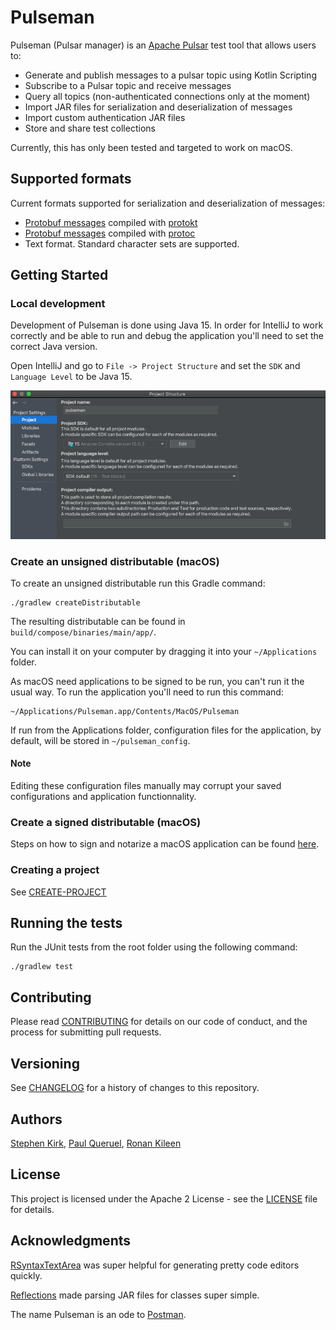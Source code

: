 # Pulseman

Pulseman (Pulsar manager) is an [Apache Pulsar](https://pulsar.apache.org/) test tool that allows users to:

- Generate and publish messages to a pulsar topic using Kotlin Scripting
- Subscribe to a Pulsar topic and receive messages
- Query all topics (non-authenticated connections only at the moment)
- Import JAR files for serialization and deserialization of messages
- Import custom authentication JAR files
- Store and share test collections

Currently, this has only been tested and targeted to work on macOS.

## Supported formats

Current formats supported for serialization and deserialization of messages:

- [Protobuf messages](https://github.com/open-toast/protokt/blob/main/protokt-runtime/src/main/kotlin/com/toasttab/protokt/rt/KtMessage.kt) compiled with [protokt](https://github.com/open-toast/protokt)
- [Protobuf messages](https://www.javadoc.io/static/com.google.protobuf/protobuf-java/3.5.1/com/google/protobuf/GeneratedMessageV3.html) compiled with [protoc](https://developers.google.com/protocol-buffers)
- Text format. Standard character sets are supported.

## Getting Started

### Local development

Development of Pulseman is done using Java 15. In order for IntelliJ to work correctly and be able to run and debug the application you'll need to set the correct Java version.

Open IntelliJ and go to `File -> Project Structure` and set the `SDK` and `Language Level` to be Java 15.

![Sample project structure settings](./docs/media/sdkversion.png)

### Create an unsigned distributable (macOS)

To create an unsigned distributable run this Gradle command:
```
./gradlew createDistributable
```

The resulting distributable can be found in `build/compose/binaries/main/app/`.

You can install it on your computer by dragging it into your `~/Applications` folder.

As macOS need applications to be signed to be run, you can't run it the usual way.
To run the application you'll need to run this command:
```
~/Applications/Pulseman.app/Contents/MacOS/Pulseman
```
If run from the Applications folder, configuration files for the application, by default, will be stored in `~/pulseman_config`.

#### Note
Editing these configuration files manually may corrupt your saved configurations and application functionnality.

### Create a signed distributable (macOS)

Steps on how to sign and notarize a macOS application can be
found [here](https://github.com/JetBrains/compose-jb/tree/master/tutorials/Signing_and_notarization_on_macOS).

### Creating a project

See [CREATE-PROJECT](CREATE-PROJECT.md)

## Running the tests

Run the JUnit tests from the root folder using the following command:

```
./gradlew test
```

## Contributing

Please read [CONTRIBUTING](CONTRIBUTING.md) for details on our code of conduct, and the process for submitting pull
requests.

## Versioning

See [CHANGELOG](CHANGELOG.md) for a history of changes to this repository.

## Authors

[Stephen Kirk](mailto:stephen.kirk@toasttab.com),
[Paul Queruel](mailto:paul.queruel@toasttab.comron),
[Ronan Kileen](mailto:ronan.killeen@toasttab.com)

## License

This project is licensed under the Apache 2 License - see the [LICENSE](LICENSE) file for details.

## Acknowledgments

[RSyntaxTextArea](https://github.com/bobbylight/RSyntaxTextArea) was super helpful for generating pretty code editors
quickly.

[Reflections](https://github.com/ronmamo/reflections) made parsing JAR files for classes super simple.

The name Pulseman is an ode to [Postman](https://www.postman.com/).  
